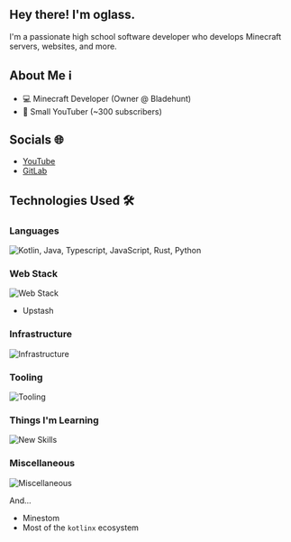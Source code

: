 ## Hey there! I'm oglass.
I'm a passionate high school software developer who develops Minecraft servers, websites, and more.

## About Me ℹ️
- 💻 Minecraft Developer (Owner @ Bladehunt)
- 🎥 Small YouTuber (~300 subscribers)

## Socials 🌐
- [YouTube](https://youtube.com/oglass)
- [GitLab](https://gitlab.com/oglassdev)

## Technologies Used 🛠️

### Languages

![Kotlin, Java, Typescript, JavaScript, Rust, Python](https://go-skill-icons.vercel.app/api/icons?i=kotlin,java,ts,js,python)

### Web Stack

![Web Stack](https://go-skill-icons.vercel.app/api/icons?i=nextjs,react,astro,betterauth,cloudflare,turso,drizzle,elysia,trpc,bun,caddy)

- Upstash

### Infrastructure

![Infrastructure](https://go-skill-icons.vercel.app/api/icons?i=redis,postgres,sqlite,mongodb,ktor,kubernetes,cloudflare)

### Tooling

![Tooling](https://go-skill-icons.vercel.app/api/icons?i=apple,linux,gradle,pnpm,idea,vscode,github,git,kitty,docker)

### Things I'm Learning

![New Skills](https://go-skill-icons.vercel.app/api/icons?i=argocd,aws,rust)

### Miscellaneous

![Miscellaneous](https://go-skill-icons.vercel.app/api/icons?i=aftereffects,davinci,blender,tauri)

And...
- Minestom
- Most of the `kotlinx` ecosystem

<!--
## GitHub Stats 📈

### Featured Repositories 🚀
-->
